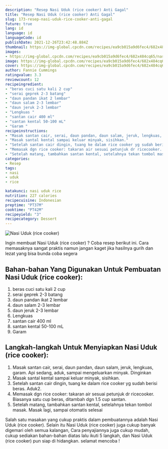 ```yaml
---
description: "Resep Nasi Uduk (rice cooker) Anti Gagal"
title: "Resep Nasi Uduk (rice cooker) Anti Gagal"
slug: 173-resep-nasi-uduk-rice-cooker-anti-gagal
future: true
lang: id
language: id
languageCode: id
publishDate: 2021-12-26T23:42:48.884Z 
thumbnail: https://img-global.cpcdn.com/recipes/ea9cb015a9d6fec4/682x484cq65/nasi-uduk-rice-cooker-foto-resep-utama.webp
images:
- https://img-global.cpcdn.com/recipes/ea9cb015a9d6fec4/682x484cq65/nasi-uduk-rice-cooker-foto-resep-utama.webp
image: https://img-global.cpcdn.com/recipes/ea9cb015a9d6fec4/682x484cq65/nasi-uduk-rice-cooker-foto-resep-utama.webp
cover: https://img-global.cpcdn.com/recipes/ea9cb015a9d6fec4/682x484cq65/nasi-uduk-rice-cooker-foto-resep-utama.webp
author: Fannie Cummings
ratingvalue: 3.3
reviewcount: 12
recipeingredient:
- "beras cuci satu kali 2 cup"
- "serai geprek 2-3 batang"
- "daun pandan ikat 2 lembar"
- "daun salam 2-3 lembar"
- "daun jeruk 2-3 lembar"
- "Lengkuas "
- "santan cair 400 ml"
- "santan kental 50-100 mL"
- "Garam "
recipeinstructions:
- "Masak santan cair, serai, daun pandan, daun salam, jeruk, lengkuas, garam. Api sedang, aduk, sampai mengeluarkan minyak. Dinginkan"
- "Masak santal kental sampai keluar minyak, sisihkan."
- "Setelah santan cair dingin, tuang ke dalam rice cooker yg sudah berisi beras. Aduk2."
- "Memasak dgn rice cooker: takaran air sesuai petunjuk dr ricecooker. Biasanya satu cup beras, ditambah dgn 1.5 cup santan."
- "Setelah matang, tambahkan santan kental, setelahnya tekan tombol masak. Masak lagi, sampai otomatis selesai"
categories:
- Resep
tags:
- nasi
- uduk
- rice

katakunci: nasi uduk rice 
nutrition: 227 calories
recipecuisine: Indonesian
preptime: "PT37M"
cooktime: "PT42M"
recipeyield: "3"
recipecategory: Dessert
---
```



![Nasi Uduk (rice cooker)](https://img-global.cpcdn.com/recipes/ea9cb015a9d6fec4/682x484cq65/nasi-uduk-rice-cooker-foto-resep-utama.webp)

Ingin membuat Nasi Uduk (rice cooker) ? Coba resep berikut ini. Cara memasaknya sangat praktis namun jangan kaget jika hasilnya gurih dan lezat yang bisa bunda coba segera

<!--inarticleads1-->

## Bahan-bahan Yang Digunakan Untuk Pembuatan Nasi Uduk (rice cooker):

1. beras cuci satu kali 2 cup
1. serai geprek 2-3 batang
1. daun pandan ikat 2 lembar
1. daun salam 2-3 lembar
1. daun jeruk 2-3 lembar
1. Lengkuas 
1. santan cair 400 ml
1. santan kental 50-100 mL
1. Garam 



<!--inarticleads2-->

## Langkah-langkah Untuk Menyiapkan Nasi Uduk (rice cooker):

1. Masak santan cair, serai, daun pandan, daun salam, jeruk, lengkuas, garam. Api sedang, aduk, sampai mengeluarkan minyak. Dinginkan
1. Masak santal kental sampai keluar minyak, sisihkan.
1. Setelah santan cair dingin, tuang ke dalam rice cooker yg sudah berisi beras. Aduk2.
1. Memasak dgn rice cooker: takaran air sesuai petunjuk dr ricecooker. Biasanya satu cup beras, ditambah dgn 1.5 cup santan.
1. Setelah matang, tambahkan santan kental, setelahnya tekan tombol masak. Masak lagi, sampai otomatis selesai




Salah satu masakan yang cukup praktis dalam pembuatannya adalah  Nasi Uduk (rice cooker). Selain itu  Nasi Uduk (rice cooker)  juga cukup banyak digemari oleh semua kalangan, Cara penyajiannya juga cukup mudah, cukup sediakan bahan-bahan diatas lalu ikuti 5 langkah, dan  Nasi Uduk (rice cooker)  pun siap di hidangkan. selamat mencoba !
